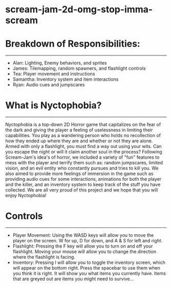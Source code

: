# scream-jam-2d-omg-stop-imma-scream

# Breakdown of Responsibilities:
---------------------------------
- Alan: Lighting, Enemy behaviors, and sprites
- James: Tilemapping, random spawners, and flashlight controls
- Tea: Player movement and instructions
- Samantha: Inventory system and item interactions
- Ryan: Audio cues and jumpscares

# What is Nyctophobia?
-----------------------
Nyctophobia is a top-down 2D Horror game that capitalizes on the fear of the dark and giving the player a feeling of uselessness in limiting their capabilities. You play as
a wandering person who holds no recollection of how they ended up where they are and whether or not they are alone. Armed with only a flashlight, you must find a way out
using your wits. Can you escape the night or will it claim another soul in the process?
Following Scream-Jam's idea's of horror, we included a variety of "fun" features to mess with the player and terrify them such as: random jumpscares, limited vision, and 
an evil entity who constantly pursues and tries to kill you. We also aimed to provide more feelings of immersion in the game such as providing audio cues for some interactions, 
animations for both the player and the killer, and an inventory system to keep track of the stuff you have collected.
We are all very proud of this project and we hope that you will enjoy Nyctophobia!

# Controls
-----------
- Player Movement: Using the WASD keys will allow you to move the player on the screen. W for up, D for down, and A & S for left and right.
- Flashlight: Pressing the F key will allow you to turn on and off your flashlight. Moving your mouse will allow you to change the direction where the flashlight is facing.
- Inventory: Pressing I will allow you to toggle the inventory screen, which will appear on the bottom right. Press the spacebar to use them when you think it is right.
It will show you what items you currently have. Items that are greyed out are items you might need to survive...
